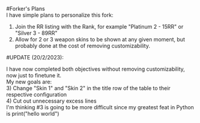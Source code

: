 #Forker's Plans  
I have simple plans to personalize this fork:
1) Join the RR listing with the Rank, for example "Platinum 2 - 15RR" or "Silver 3 - 89RR" 
2) Allow for 2 or 3 weapon skins to be shown at any given moment, but probably done at the cost of removing customizability.  
  
#UPDATE (20/2/2023):  
  
I have now completed both objectives without removing customizability, now just to finetune it.  
My new goals are:  
3) Change "Skin 1" and "Skin 2" in the title row of the table to their respective configuration  
4) Cut out unnecessary excess lines  
I'm thinking #3 is going to be more difficult since my greatest feat in Python is print("hello world")
